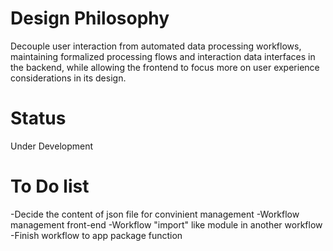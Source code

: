 # Design Philosophy
Decouple user interaction from automated data processing workflows, maintaining formalized processing flows and interaction data interfaces in the backend, while allowing the frontend to focus more on user experience considerations in its design. 
# Status
Under Development
# To Do list
-Decide the content of json file for convinient management
-Workflow management front-end
-Workflow "import" like module in another workflow
-Finish workflow to app package function
